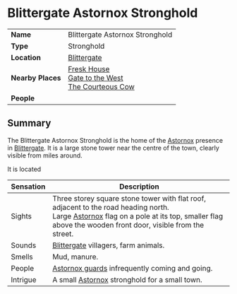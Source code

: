 # Blittergate Astornox Stronghold

|||
| --- | --- |
| **Name** | Blittergate Astornox Stronghold | place.4
| **Type** | Stronghold |
| **Location** | [Blittergate](../towns/blittergate.md) |
| **Nearby Places** | [Fresk House](../../buildings/houses/fresk-house.md)<br>[Gate to the West](../../buildings/inns-taverns/gate-to-the-west.md)<br>[The Courteous Cow](../../buildings/inns-taverns/the-courteous-cow.md) |
| **People** | |

## Summary

The Blittergate Astornox Stronghold is the home of the [Astornox](../../../organisations/government/astornox/astornox.md) presence in [Blittergate](../towns/blittergate.md). It is a large stone tower near the centre of the town, clearly visible from miles around.

It is located 

| Sensation | Description |
| ---- | --- |
| Sights | Three storey square stone tower with flat roof, adjacent to the road heading north.<br>Large [Astornox](../../../organisations/government/astornox/astornox.md) flag on a pole at its top, smaller flag above the wooden front door, visible from the street. |
| Sounds | [Blittergate](../towns/blittergate.md) villagers, farm animals. |
| Smells | Mud, manure. |
| People | [Astornox guards](../../../organisations/government/astornox/ranks/astornox-guard.md) infrequently coming and going. |
| Intrigue | A small [Astornox](../../../organisations/government/astornox/astornox.md) stronghold for a small town. |
